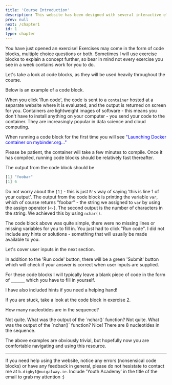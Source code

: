 ```yaml
---
title: 'Course Introduction' 
description: This website has been designed with several interactive elements for you to engage with. Please take the time to go through this document before beginning the weekly exercises.
prev: null
next: /chapter1
id: 1
type: chapter
---
```


<exercise id="1" title="Click me!">

You have just opened an exercise! Exercises may come in the form of code blocks, multiple choice questions or both. Sometimes I will use exercise blocks to explain a concept further, so bear in mind not every exercise you see in a week contains work for you to do.

Let's take a look at code blocks, as they will be used heavily throughout the course.

</exercise>

<exercise id="2" title="Code Blocks">

Below is an example of a code block.

When you click 'Run code', the code is sent to a `container` hosted at a separate website where it is evaluated, and the output is returned on screen for you. Containers are lightweight images of software - this means you don't have to install anything on your computer - you send your code to the container. They are increasingly popular in data science and cloud computing. 

When running a code block for the first time you will see  <span style="color:blue">"Launching Docker container on mybinder.org..."</span>

Please be patient, the container will take a few minutes to compile. Once it has compiled, running code blocks should be relatively fast thereafter.

<codeblock id="int_01">
</codeblock>

The output from the code block should be 

```R
[1] "foobar"
[1] 6
```

Do not worry about the `[1]` - this is just `R's` way of saying 'this is line 1 of your output'. The output from the code block is printing the variable `var`, which of course returns "foobar" - the string we assigned to `var` by using the assign operator (`<-`). The second output is the number of characters in the string. We achieved this by using `nchar()`. 

The code block above was quite simple, there were no missing lines or missing variables for you to fill in. You just had to click "Run code". I did not include any hints or solutions - something that will usually be made available to you.

Let's cover user inputs in the next section.

</exercise>

<exercise id ="3" title="Code Blocks & User Inputs">

In addition to the 'Run code' button, there will be a green 'Submit' button which will check if your answer is correct when user inputs are supplied.

For these code blocks I will typically leave a blank piece of code in the form of `______` which you have to fill in yourself.

I have also included hints if you need a helping hand!

<codeblock id="int_02">
If you are stuck, take a look at the code block in exercise 2.
</codeblock>

How many nucleotides are in the sequence? 

<choice>
<opt text="6">
Not quite. What was the output of the `nchar()` function?</opt>
<opt text="7">
Not quite. What was the output of the `nchar()` function?</opt>
<opt text="8" correct="true">
Nice! There are 8 nucleotides in the sequence.</opt>
</choice>

The above examples are obviously trivial, but hopefully now you are comfortable navigating and using this resource.

***

If you need help using the website, notice any errors (nonsensical code blocks) or have any feedback in general, please do not hesistate to contact me at `b.digby1@nuigalway.ie`. Include 'Youth Academy' in the title of the email to grab my attention :)

</exercise>
